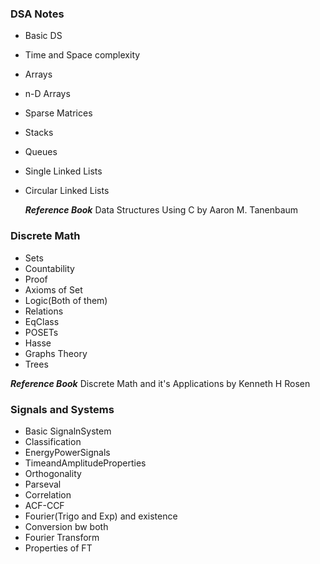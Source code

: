### DSA Notes
- Basic DS
- Time and Space complexity
- Arrays
- n-D Arrays
- Sparse Matrices
- Stacks
- Queues
- Single Linked Lists
- Circular Linked Lists

  _**Reference Book**_ Data Structures Using C by Aaron M. Tanenbaum


### Discrete Math
- Sets
- Countability
- Proof
- Axioms of Set
- Logic(Both of them)
- Relations
- EqClass
- POSETs
- Hasse
- Graphs Theory
- Trees

_**Reference Book**_ Discrete Math and it's Applications by Kenneth H Rosen

### Signals and Systems
- Basic SignalnSystem
- Classification
- EnergyPowerSignals
- TimeandAmplitudeProperties
- Orthogonality
- Parseval
- Correlation
- ACF-CCF
- Fourier(Trigo and Exp) and existence
- Conversion bw both
- Fourier Transform
- Properties of FT
